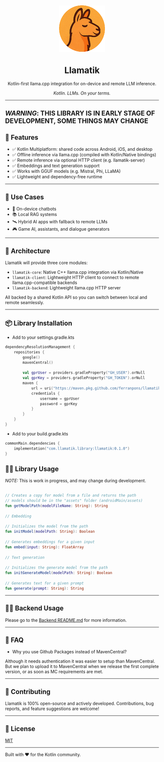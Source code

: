 <p align="center">
  <img src="https://raw.githubusercontent.com/ferranpons/llamatik/main/assets/llamatik-icon-logo.png" alt="Llamatik Logo" width="150"/>
</p>

<h1 align="center">Llamatik</h1>

<p align="center">
  Kotlin-first llama.cpp integration for on-device and remote LLM inference.
</p>

<p align="center"><i>Kotlin. LLMs. On your terms.</i></p>

---

## *WARNING*: THIS LIBRARY IS IN EARLY STAGE OF DEVELOPMENT, SOME THINGS MAY CHANGE

## 🚀 Features

- ✅ Kotlin Multiplatform: shared code across Android, iOS, and desktop
- ✅ Offline inference via llama.cpp (compiled with Kotlin/Native bindings)
- ✅ Remote inference via optional HTTP client (e.g. llamatik-server)
- ✅ Embeddings and text generation support
- ✅ Works with GGUF models (e.g. Mistral, Phi, LLaMA)
- ✅ Lightweight and dependency-free runtime

---

## 🔧 Use Cases

- 🧠 On-device chatbots
- 📚 Local RAG systems
- 🛰️ Hybrid AI apps with fallback to remote LLMs
- 🎮 Game AI, assistants, and dialogue generators

---

## 🧱 Architecture

Llamatik will provide three core modules:

- `llamatik-core`: Native C++ llama.cpp integration via Kotlin/Native
- `llamatik-client`: Lightweight HTTP client to connect to remote llama.cpp-compatible backends
- `llamatik-backend`: Lightweight llama.cpp HTTP server

All backed by a shared Kotlin API so you can switch between local and remote seamlessly.

---

## 📦 Library Installation

- Add to your settings.gradle.kts

```Kotlin
dependencyResolutionManagement {
    repositories {
        google()
        mavenCentral()

        val gprUser = providers.gradleProperty("GH_USER").orNull
        val gprKey = providers.gradleProperty("GH_TOKEN").orNull
        maven {
            url = uri("https://maven.pkg.github.com/ferranpons/llamatik")
            credentials {
                username = gprUser
                password = gprKey
            }
        }
    }
}
```

- Add to your build.gradle.kts

```Kotlin
commonMain.dependencies {
    implementation("com.llamatik.library:llamatik:0.1.0")
}
```

## 🧑‍💻 Library Usage

*NOTE:* This is work in progress, and may change during development.

```Kotlin

// Creates a copy for model from a file and returns the path
// models should be in the "assets" folder (androidMain/assets)
fun getModelPath(modelFileName: String): String

// Embedding

// Initializes the model from the path
fun initModel(modelPath: String): Boolean

// Generates embeddings for a given input
fun embed(input: String): FloatArray

// Text generation

// Initializes the generate model from the path
fun initGenerateModel(modelPath: String): Boolean

// Generates text for a given prompt
fun generate(prompt: String): String
```

---

## 🧑‍💻 Backend Usage

Please go to the [Backend README.md](./backend/README.md) for more information.

---

## 📝 FAQ

- Why you use Github Packages instead of MavenCentral?

Although it needs authentication it was easier to setup than MavenCentral. But we plan to upload it to MavenCentral when we release the first complete version, or as soon as MC requirements are met.

---

## 🤝 Contributing

Llamatik is 100% open-source and actively developed. Contributions, bug reports, and feature
suggestions are welcome!

---

## 📜 License

[MIT](./LICENSE)

---

Built with ❤️ for the Kotlin community.
